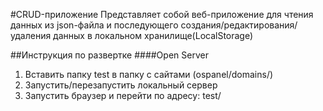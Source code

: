 #CRUD-приложение
Представляет собой веб-приложение для чтения данных из json-файла и последующего создания/редактирования/удаления данных в локальном хранилище(LocalStorage)

##Инструкция по развертке
####Open Server
1. Вставить папку test в папку с сайтами (ospanel/domains/)
2. Запустить/перезапустить локальный сервер
3. Запустить браузер и перейти по адресу: test/
